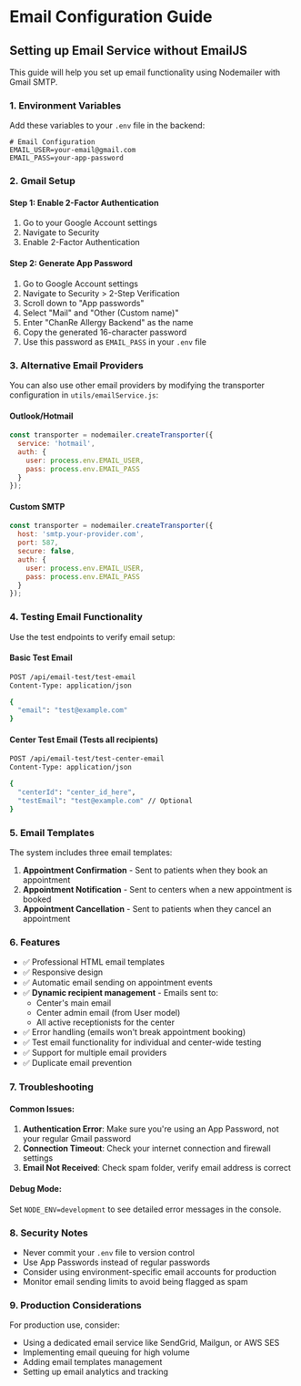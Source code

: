 # Email Configuration Guide

## Setting up Email Service without EmailJS

This guide will help you set up email functionality using Nodemailer with Gmail SMTP.

### 1. Environment Variables

Add these variables to your `.env` file in the backend:

```env
# Email Configuration
EMAIL_USER=your-email@gmail.com
EMAIL_PASS=your-app-password
```

### 2. Gmail Setup

#### Step 1: Enable 2-Factor Authentication
1. Go to your Google Account settings
2. Navigate to Security
3. Enable 2-Factor Authentication

#### Step 2: Generate App Password
1. Go to Google Account settings
2. Navigate to Security > 2-Step Verification
3. Scroll down to "App passwords"
4. Select "Mail" and "Other (Custom name)"
5. Enter "ChanRe Allergy Backend" as the name
6. Copy the generated 16-character password
7. Use this password as `EMAIL_PASS` in your `.env` file

### 3. Alternative Email Providers

You can also use other email providers by modifying the transporter configuration in `utils/emailService.js`:

#### Outlook/Hotmail
```javascript
const transporter = nodemailer.createTransporter({
  service: 'hotmail',
  auth: {
    user: process.env.EMAIL_USER,
    pass: process.env.EMAIL_PASS
  }
});
```

#### Custom SMTP
```javascript
const transporter = nodemailer.createTransporter({
  host: 'smtp.your-provider.com',
  port: 587,
  secure: false,
  auth: {
    user: process.env.EMAIL_USER,
    pass: process.env.EMAIL_PASS
  }
});
```

### 4. Testing Email Functionality

Use the test endpoints to verify email setup:

#### Basic Test Email
```bash
POST /api/email-test/test-email
Content-Type: application/json

{
  "email": "test@example.com"
}
```

#### Center Test Email (Tests all recipients)
```bash
POST /api/email-test/test-center-email
Content-Type: application/json

{
  "centerId": "center_id_here",
  "testEmail": "test@example.com" // Optional
}
```

### 5. Email Templates

The system includes three email templates:

1. **Appointment Confirmation** - Sent to patients when they book an appointment
2. **Appointment Notification** - Sent to centers when a new appointment is booked
3. **Appointment Cancellation** - Sent to patients when they cancel an appointment

### 6. Features

- ✅ Professional HTML email templates
- ✅ Responsive design
- ✅ Automatic email sending on appointment events
- ✅ **Dynamic recipient management** - Emails sent to:
  - Center's main email
  - Center admin email (from User model)
  - All active receptionists for the center
- ✅ Error handling (emails won't break appointment booking)
- ✅ Test email functionality for individual and center-wide testing
- ✅ Support for multiple email providers
- ✅ Duplicate email prevention

### 7. Troubleshooting

#### Common Issues:

1. **Authentication Error**: Make sure you're using an App Password, not your regular Gmail password
2. **Connection Timeout**: Check your internet connection and firewall settings
3. **Email Not Received**: Check spam folder, verify email address is correct

#### Debug Mode:
Set `NODE_ENV=development` to see detailed error messages in the console.

### 8. Security Notes

- Never commit your `.env` file to version control
- Use App Passwords instead of regular passwords
- Consider using environment-specific email accounts for production
- Monitor email sending limits to avoid being flagged as spam

### 9. Production Considerations

For production use, consider:
- Using a dedicated email service like SendGrid, Mailgun, or AWS SES
- Implementing email queuing for high volume
- Adding email templates management
- Setting up email analytics and tracking
